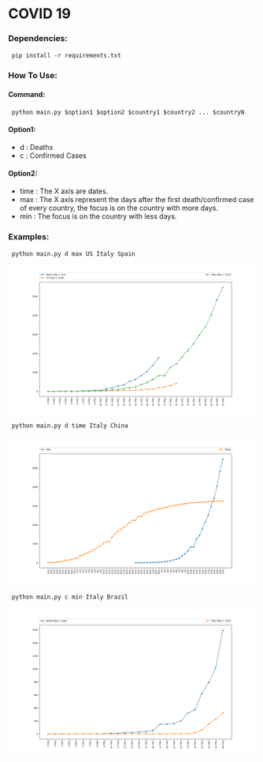 # COVID 19
### Dependencies:
```console
 pip install -r requirements.txt
```

### How To Use:
#### Command:
```console
 python main.py $option1 $option2 $country1 $country2 ... $countryN 
```
#### Option1:
- d : Deaths
- c : Confirmed Cases

#### Option2:
- time : The X axis are dates.
- max : The X axis represent the days after the first death/confirmed case of every country, the focus is on the country with more days.
- min : The focus is on the country with less days.


### Examples:
```console
 python main.py d max US Italy Spain
```
![alt text](https://github.com/Joaquin98/Covid-19/blob/master/Examples/US_Spain_Italy.png "Logo Title Text 1")

```console
 python main.py d time Italy China
```
![alt text](https://github.com/Joaquin98/Covid-19/blob/master/Examples/China_Italy.png "Logo Title Text 1")

```console
 python main.py c min Italy Brazil
```
![alt text](https://github.com/Joaquin98/Covid-19/blob/master/Examples/Italy_Brazil.png "Logo Title Text 1")
